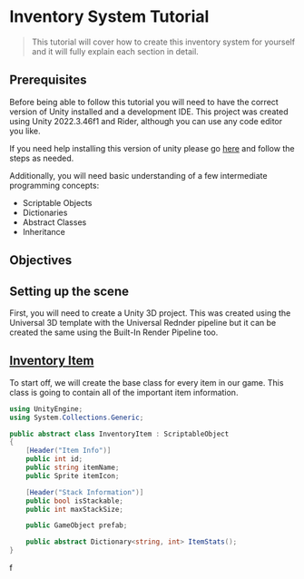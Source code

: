 # Inventory System Tutorial
> This tutorial will cover how to create this inventory system for yourself and it will fully explain each section in detail.

## Prerequisites
Before being able to follow this tutorial you will need to have the correct version of Unity installed and a development IDE. 
This project was created using Unity 2022.3.46f1 and Rider, although you can use any code editor you like.

If you need help installing this version of unity please go [here](INSTALLUNITY.md) and follow the steps as needed.

Additionally, you will need basic understanding of a few intermediate programming concepts:
- Scriptable Objects
- Dictionaries
- Abstract Classes
- Inheritance

## Objectives

## Setting up the scene
First, you will need to create a Unity 3D project. This was created using the Universal 3D template with the Universal Rednder
pipeline but it can be created the same using the Built-In Render Pipeline too.

## [Inventory Item](InventoryItem.md)
To start off, we will create the base class for every item in our game. This class is going to contain all of the important item information.

```cs
using UnityEngine;
using System.Collections.Generic;

public abstract class InventoryItem : ScriptableObject
{
    [Header("Item Info")]
    public int id; 
    public string itemName; 
    public Sprite itemIcon;

    [Header("Stack Information")]
    public bool isStackable; 
    public int maxStackSize;

    public GameObject prefab;

    public abstract Dictionary<string, int> ItemStats();
}
```
f
